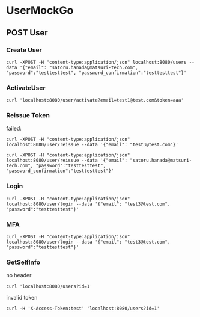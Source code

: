 # UserMockGo


## POST User

### Create User

```
curl -XPOST -H "content-type:application/json" localhost:8080/users --data '{"email": "satoru.hanada@matsuri-tech.com", "password":"testtesttest", "password_confirmation":"testtesttest"}'
```

### ActivateUser

```
curl 'localhost:8080/user/activate?email=test1@test.com&token=aaa'
```

### Reissue Token

failed: 
```
curl -XPOST -H "content-type:application/json" localhost:8080/user/reissue --data '{"email": "test3@test.com"}'
```

```
curl -XPOST -H "content-type:application/json" localhost:8080/user/reissue --data '{"email": "satoru.hanada@matsuri-tech.com", "password":"testtesttest", "password_confirmation":"testtesttest"}'
```

### Login

```
curl -XPOST -H "content-type:application/json" localhost:8080/user/login --data '{"email": "test3@test.com", "password":"testtesttest"}'
```

### MFA

```
curl -XPOST -H "content-type:application/json" localhost:8080/user/login --data '{"email": "test3@test.com", "password":"testtesttest"}'
```

### GetSelfInfo

no header
```
curl 'localhost:8080/users?id=1'
```

invalid token
```
curl -H 'X-Access-Token:test' 'localhost:8080/users?id=1'
```


